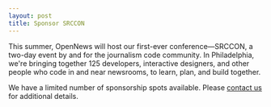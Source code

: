```yaml
---
layout: post
title: Sponsor SRCCON
---
```

This summer, OpenNews will host our first-ever conference—SRCCON, a two-day event by and for the journalism code community. In Philadelphia, we're bringing together 125  developers, interactive designers, and other people who code in and near newsrooms, to learn, plan, and build together.

We have a limited number of sponsorship spots available. Please [contact us](mailto:dan@mozillafoundation.org) for additional details.
